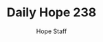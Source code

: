 ---
image: /assets/img/daily-hope-default-artwork.png
title: Daily Hope 238
number: 238
categories:
  - Daily Hope
author: Hope Staff
notes: Daily Hope 238
embed: >-
  <iframe style="border-radius:12px" src="https://open.spotify.com/embed/episode/6ZZpW6LrCT8wFYMVs0mdeh?utm_source=generator" width="100%" height="152" frameBorder="0" allowfullscreen="" allow="autoplay; clipboard-write; encrypted-media; fullscreen; picture-in-picture" loading="lazy"></iframe>
---